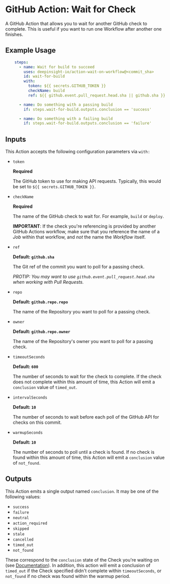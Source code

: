 # GitHub Action: Wait for Check

A GitHub Action that allows you to wait for another GitHub check to complete. This is useful if you want to run one Workflow after another one finishes.

## Example Usage

```yaml
    steps:
      - name: Wait for build to succeed
        uses: deepinsight-io/action-wait-on-workflow@<commit_sha>
        id: wait-for-build
        with:
          token: ${{ secrets.GITHUB_TOKEN }}
          checkName: build
          ref: ${{ github.event.pull_request.head.sha || github.sha }}

      - name: Do something with a passing build
        if: steps.wait-for-build.outputs.conclusion == 'success'

      - name: Do something with a failing build
        if: steps.wait-for-build.outputs.conclusion == 'failure'
```
## Inputs

This Action accepts the following configuration parameters via `with:`

- `token`

  **Required**

  The GitHub token to use for making API requests. Typically, this would be set to `${{ secrets.GITHUB_TOKEN }}`.

- `checkName`

  **Required**

  The name of the GitHub check to wait for. For example, `build` or `deploy`.

  **IMPORTANT**: If the check you're referencing is provided by another GitHub Actions workflow, make sure that you reference the name of a _Job_ within that workflow, and _not_ the name the _Workflow_ itself.

- `ref`

  **Default: `github.sha`**

  The Git ref of the commit you want to poll for a passing check.

  _PROTIP: You may want to use `github.event.pull_request.head.sha` when working with Pull Requests._

- `repo`

  **Default: `github.repo.repo`**

  The name of the Repository you want to poll for a passing check.

- `owner`

  **Default: `github.repo.owner`**

  The name of the Repository's owner you want to poll for a passing check.

- `timeoutSeconds`

  **Default: `600`**

  The number of seconds to wait for the check to complete. If the check does not complete within this amount of time, this Action will emit a `conclusion` value of `timed_out`.

- `intervalSeconds`

  **Default: `10`**

  The number of seconds to wait before each poll of the GitHub API for checks on this commit.

- `warmupSeconds`

  **Default: `10`**

  The number of seconds to poll until a check is found. If no check is found within this amount of time, this Action will emit a `conclusion` value of `not_found`.

## Outputs

This Action emits a single output named `conclusion`. It may be one of the following values:

- `success`
- `failure`
- `neutral`
- `action_required`
- `skipped`
- `stale`
- `cancelled`
- `timed_out`
- `not_found`


These correspond to the `conclusion` state of the Check you're waiting on (see [Documentation](https://docs.github.com/en/rest/checks/runs?apiVersion=2022-11-28#update-a-check-run)).
In addition, this action will emit a conclusion of `timed_out` if the Check specified didn't complete within `timeoutSeconds`, or `not_found` if no check was found within the warmup period.
